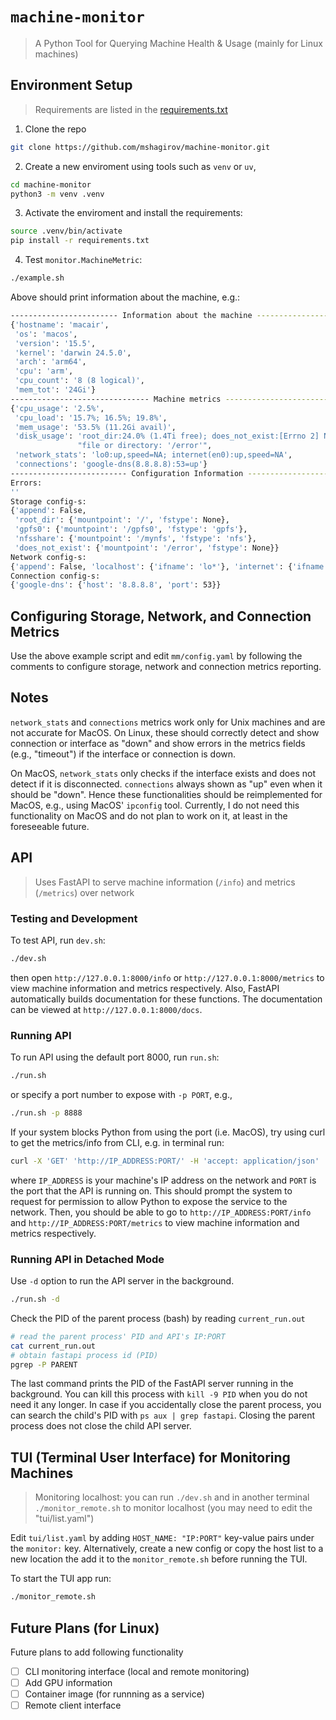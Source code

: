 # `machine-monitor` 

> A Python Tool for Querying Machine Health & Usage (mainly for Linux machines)

## Environment Setup

> Requirements are listed in the [requirements.txt](./requirements.txt)

1. Clone the repo

```bash
git clone https://github.com/mshagirov/machine-monitor.git
```

2. Create a new enviroment using tools such as `venv` or `uv`,

```bash
cd machine-monitor
python3 -m venv .venv
```

3. Activate the enviroment and install the requirements:

```bash
source .venv/bin/activate
pip install -r requirements.txt
```

4. Test `monitor.MachineMetric`:

```bash
./example.sh
```

Above should print information about the machine, e.g.:

```sh
------------------------ Information about the machine -------------------------
{'hostname': 'macair',
 'os': 'macos',
 'version': '15.5',
 'kernel': 'darwin 24.5.0',
 'arch': 'arm64',
 'cpu': 'arm',
 'cpu_count': '8 (8 logical)',
 'mem_tot': '24Gi'}
------------------------------- Machine metrics --------------------------------
{'cpu_usage': '2.5%',
 'cpu_load': '15.7%; 16.5%; 19.8%',
 'mem_usage': '53.5% (11.2Gi avail)',
 'disk_usage': 'root_dir:24.0% (1.4Ti free); does_not_exist:[Errno 2] No such '
               "file or directory: '/error'",
 'network_stats': 'lo0:up,speed=NA; internet(en0):up,speed=NA',
 'connections': 'google-dns(8.8.8.8):53=up'}
-------------------------- Configuration Information ---------------------------
Errors:
''
Storage config-s:
{'append': False,
 'root_dir': {'mountpoint': '/', 'fstype': None},
 'gpfs0': {'mountpoint': '/gpfs0', 'fstype': 'gpfs'},
 'nfsshare': {'mountpoint': '/mynfs', 'fstype': 'nfs'},
 'does_not_exist': {'mountpoint': '/error', 'fstype': None}}
Network config-s:
{'append': False, 'localhost': {'ifname': 'lo*'}, 'internet': {'ifname': 'en0'}}
Connection config-s:
{'google-dns': {'host': '8.8.8.8', 'port': 53}}
```

## Configuring Storage, Network, and Connection Metrics

Use the above example script and edit `mm/config.yaml` by following the comments
to configure storage, network and connection metrics reporting.

## Notes

`network_stats` and `connections` metrics work only for Unix machines and are
not accurate for MacOS. On Linux, these should correctly detect and show
connection or interface as "down" and show errors in the metrics fields (e.g.,
"timeout") if the interface or connection is down.

On MacOS, `network_stats` only checks if the interface exists and does not
detect if it is disconnected. `connections` always shown as "up" even when it
should be "down". Hence these functionalities should be reimplemented for MacOS,
e.g., using MacOS' `ipconfig` tool. Currently, I do not need this functionality
on MacOS and do not plan to work on it, at least in the foreseeable future.

## API

> Uses FastAPI to serve machine information (`/info`) and metrics (`/metrics`)
over network

### Testing and Development

To test API, run `dev.sh`:

```bash
./dev.sh
```

then open `http://127.0.0.1:8000/info` or `http://127.0.0.1:8000/metrics` to
view machine information and metrics respectively. Also, FastAPI automatically
builds documentation for these functions. The documentation can be viewed at `http://127.0.0.1:8000/docs`.

### Running API

To run API using the default port 8000, run `run.sh`:

```bash
./run.sh
```

or specify a port number to expose with `-p PORT`, e.g.,

```bash
./run.sh -p 8888
```

If your system blocks Python from using the port (i.e. MacOS), try using curl to
get the metrics/info from CLI, e.g. in terminal run:

```bash
curl -X 'GET' 'http://IP_ADDRESS:PORT/' -H 'accept: application/json'
```

where `IP_ADDRESS` is your machine's IP address on the network and `PORT` is the
port that the API is running on. This should prompt the system to request for
permission to allow Python to expose the service to the network. Then, you
should be able to go to `http://IP_ADDRESS:PORT/info` and
`http://IP_ADDRESS:PORT/metrics` to view machine information and metrics respectively.

### Running API in Detached Mode

Use `-d` option to run the API server in the background.

```bash
./run.sh -d
```

Check the PID of the parent process (bash) by reading `current_run.out`

```bash
# read the parent process' PID and API's IP:PORT
cat current_run.out
# obtain fastapi process id (PID)
pgrep -P PARENT
```

The last command prints the PID of the FastAPI server running in the background.
You can kill this process with `kill -9 PID` when you do not need it any longer.
In case if you accidentally close the parent process, you can search the child's
PID with `ps aux | grep fastapi`. Closing the parent process does not close the child
API server.

## TUI (Terminal User Interface) for Monitoring Machines

> Monitoring localhost: you can run `./dev.sh` and in another terminal
`./monitor_remote.sh` to monitor localhost (you may need to edit the "tui/list.yaml")

Edit `tui/list.yaml` by adding `HOST_NAME: "IP:PORT"` key-value pairs under the
`monitor:` key. Alternatively, create a new config or copy the host list to a new
location the add it to the `monitor_remote.sh` before running the TUI.

To start the TUI app run:

```bash
./monitor_remote.sh
```

## Future Plans (for Linux)

Future plans to add following functionality

- [ ] CLI monitoring interface (local and remote monitoring)
- [ ] Add GPU information
- [ ] Container image (for runnning as a service)
- [ ] Remote client interface
